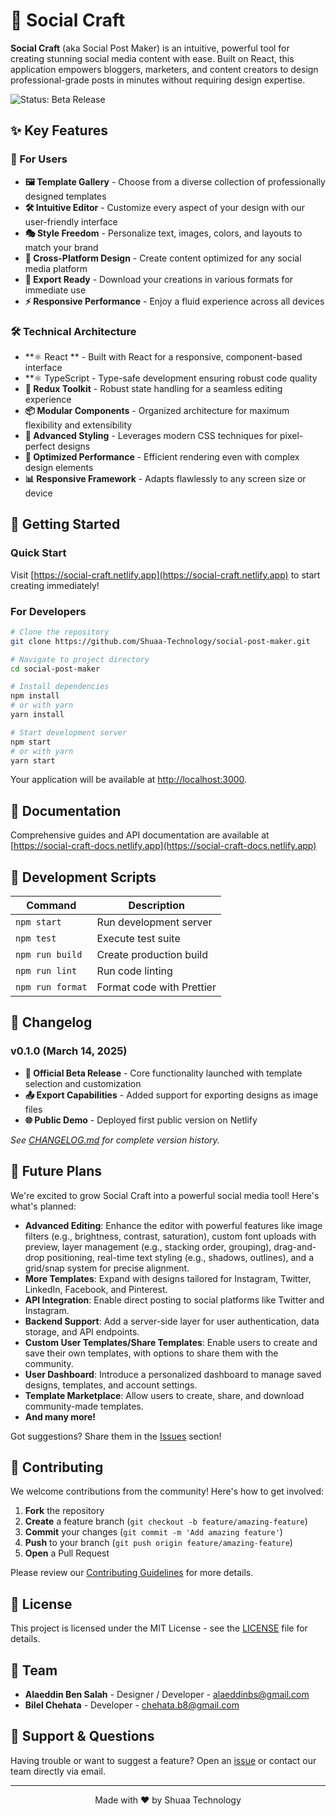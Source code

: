 # 🎨 Social Craft

**Social Craft** (aka Social Post Maker) is an intuitive, powerful tool for creating stunning social media content with ease. Built on React, this application empowers bloggers, marketers, and content creators to design professional-grade posts in minutes without requiring design expertise.

![Status: Beta Release](https://img.shields.io/badge/Status-Beta%20v0.1.0-blue)

## ✨ Key Features

### 🚀 For Users

- **🖼️ Template Gallery** - Choose from a diverse collection of professionally designed templates
- **🛠️ Intuitive Editor** - Customize every aspect of your design with our user-friendly interface
- **🎭 Style Freedom** - Personalize text, images, colors, and layouts to match your brand
- **📱 Cross-Platform Design** - Create content optimized for any social media platform
- **💾 Export Ready** - Download your creations in various formats for immediate use
- **⚡ Responsive Performance** - Enjoy a fluid experience across all devices

### 🛠️ Technical Architecture

- **⚛️ React ** - Built with React for a responsive, component-based interface
- **⚛️ TypeScript - Type-safe development ensuring robust code quality
- **🔄 Redux Toolkit** - Robust state handling for a seamless editing experience
- **📦 Modular Components** - Organized architecture for maximum flexibility and extensibility
- **🎨 Advanced Styling** - Leverages modern CSS techniques for pixel-perfect designs
- **🔧 Optimized Performance** - Efficient rendering even with complex design elements
- **📊 Responsive Framework** - Adapts flawlessly to any screen size or device

## 🚀 Getting Started

### Quick Start

Visit [https://social-craft.netlify.app](https://social-craft.netlify.app) to start creating immediately!

### For Developers

```bash
# Clone the repository
git clone https://github.com/Shuaa-Technology/social-post-maker.git

# Navigate to project directory
cd social-post-maker

# Install dependencies
npm install
# or with yarn
yarn install

# Start development server
npm start
# or with yarn
yarn start
```

Your application will be available at [http://localhost:3000](http://localhost:3000).

## 📘 Documentation

Comprehensive guides and API documentation are available at [https://social-craft-docs.netlify.app](https://social-craft-docs.netlify.app)

## 🔧 Development Scripts

| Command | Description |
|---------|-------------|
| `npm start` | Run development server |
| `npm test` | Execute test suite |
| `npm run build` | Create production build |
| `npm run lint` | Run code linting |
| `npm run format` | Format code with Prettier |

## 📝 Changelog

### v0.1.0 (March 14, 2025)

- **🚀 Official Beta Release** - Core functionality launched with template selection and customization
- **📤 Export Capabilities** - Added support for exporting designs as image files
- **🌐 Public Demo** - Deployed first public version on Netlify

*See [CHANGELOG.md](https://github.com/Shuaa-Technology/social-post-maker/blob/master/CHANGELOG.md) for complete version history.*

## 🔮 Future Plans

We're excited to grow Social Craft into a powerful social media tool! Here's what's planned:

- **Advanced Editing**: Enhance the editor with powerful features like image filters (e.g., brightness, contrast, saturation), custom font uploads with preview, layer management (e.g., stacking order, grouping), drag-and-drop positioning, real-time text styling (e.g., shadows, outlines), and a grid/snap system for precise alignment.
- **More Templates**: Expand with designs tailored for Instagram, Twitter, LinkedIn, Facebook, and Pinterest.
- **API Integration**: Enable direct posting to social platforms like Twitter and Instagram.
- **Backend Support**: Add a server-side layer for user authentication, data storage, and API endpoints.
- **Custom User Templates/Share Templates**: Enable users to create and save their own templates, with options to share them with the community.
- **User Dashboard**: Introduce a personalized dashboard to manage saved designs, templates, and account settings.
- **Template Marketplace**: Allow users to create, share, and download community-made templates.
- **And many more!**
  
Got suggestions? Share them in the [Issues](https://github.com/Shuaa-Technology/social-post-maker/issues) section!

## 🤝 Contributing

We welcome contributions from the community! Here's how to get involved:

1. **Fork** the repository
2. **Create** a feature branch (`git checkout -b feature/amazing-feature`)
3. **Commit** your changes (`git commit -m 'Add amazing feature'`)
4. **Push** to your branch (`git push origin feature/amazing-feature`)
5. **Open** a Pull Request

Please review our [Contributing Guidelines](CONTRIBUTING.md) for more details.

## 📄 License

This project is licensed under the MIT License - see the [LICENSE](LICENSE) file for details.

## 👥 Team

- **Alaeddin Ben Salah** - Designer / Developer - [alaeddinbs@gmail.com](mailto:alaeddinbs@gmail.com)
- **Bilel Chehata** - Developer - [chehata.b8@gmail.com](mailto:chehata.b8@gmail.com)

## 🙋 Support & Questions

Having trouble or want to suggest a feature? Open an [issue](https://github.com/Shuaa-Technology/social-post-maker/issues/new) or contact our team directly via email.

---

<p align="center">
  Made with ❤️ by Shuaa Technology
</p>
